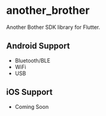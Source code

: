 # another_brother

Another Bother SDK library for Flutter.

## Android Support
- Bluetooth/BLE
- WiFi
- USB

## iOS Support
- Coming Soon